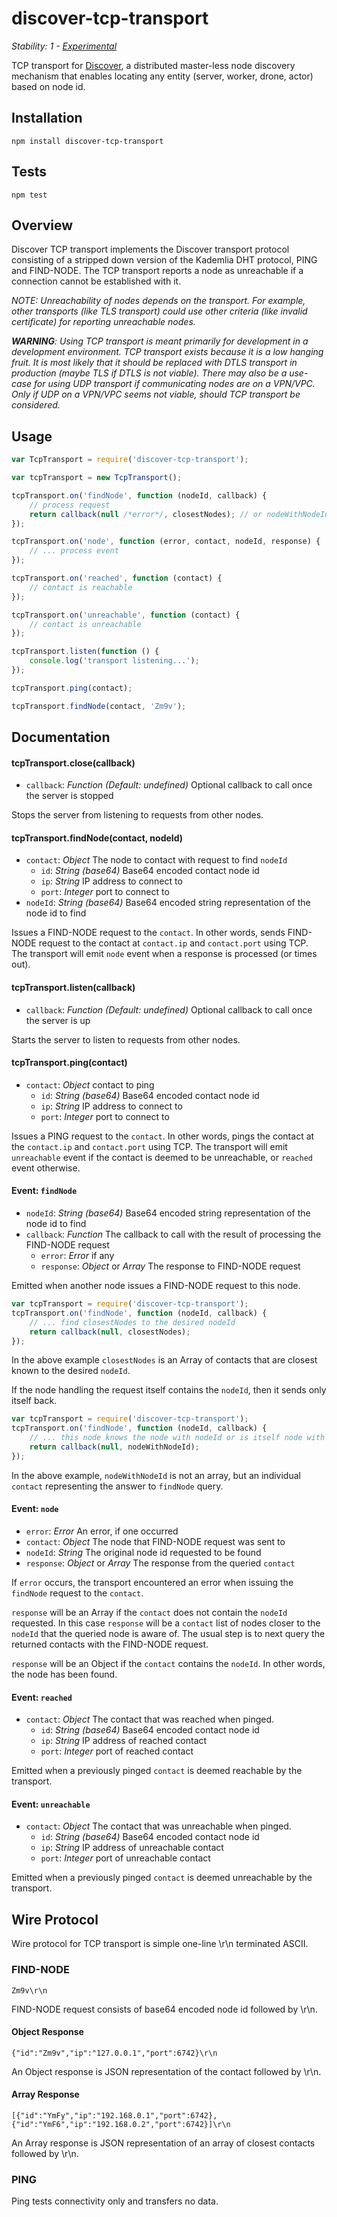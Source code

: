 # discover-tcp-transport

_Stability: 1 - [Experimental](https://github.com/tristanls/stability-index#stability-1---experimental)_

TCP transport for [Discover](https://github.com/tristanls/node-discover), a distributed master-less node discovery mechanism that enables locating any entity (server, worker, drone, actor) based on node id.

## Installation

    npm install discover-tcp-transport

## Tests

    npm test

## Overview

Discover TCP transport implements the Discover transport protocol consisting of a stripped down version of the Kademlia DHT protocol, PING and FIND-NODE. The TCP transport reports a node as unreachable if a connection cannot be established with it. 

_NOTE: Unreachability of nodes depends on the transport. For example, other transports (like TLS transport) could use other criteria (like invalid certificate) for reporting unreachable nodes._

_**WARNING**: Using TCP transport is meant primarily for development in a development environment. TCP transport exists because it is a low hanging fruit. It is most likely that it should be replaced with DTLS transport in production (maybe TLS if DTLS is not viable). There may also be a use-case for using UDP transport if communicating nodes are on a VPN/VPC. Only if UDP on a VPN/VPC seems not viable, should TCP transport be considered._

## Usage

```javascript
var TcpTransport = require('discover-tcp-transport');

var tcpTransport = new TcpTransport();

tcpTransport.on('findNode', function (nodeId, callback) {
    // process request
    return callback(null /*error*/, closestNodes); // or nodeWithNodeId 
});

tcpTransport.on('node', function (error, contact, nodeId, response) {
    // ... process event 
});

tcpTransport.on('reached', function (contact) {
    // contact is reachable
});

tcpTransport.on('unreachable', function (contact) {
    // contact is unreachable 
});

tcpTransport.listen(function () {
    console.log('transport listening...'); 
});

tcpTransport.ping(contact);

tcpTransport.findNode(contact, 'Zm9v');
```

## Documentation

#### tcpTransport.close(callback)

  * `callback`: _Function_ _(Default: undefined)_ Optional callback to call once the server is stopped

Stops the server from listening to requests from other nodes.

#### tcpTransport.findNode(contact, nodeId)

  * `contact`: _Object_ The node to contact with request to find `nodeId`
    * `id`: _String (base64)_ Base64 encoded contact node id
    * `ip`: _String_ IP address to connect to
    * `port`: _Integer_ port to connect to
  * `nodeId`: _String (base64)_ Base64 encoded string representation of the node id to find

Issues a FIND-NODE request to the `contact`. In other words, sends FIND-NODE request to the contact at `contact.ip` and `contact.port` using TCP. The transport will emit `node` event when a response is processed (or times out).

#### tcpTransport.listen(callback)

  * `callback`: _Function_ _(Default: undefined)_ Optional callback to call once the server is up

Starts the server to listen to requests from other nodes.

#### tcpTransport.ping(contact)

  * `contact`: _Object_ contact to ping
    * `id`: _String (base64)_ Base64 encoded contact node id
    * `ip`: _String_ IP address to connect to
    * `port`: _Integer_ port to connect to  

Issues a PING request to the `contact`. In other words, pings the contact at the `contact.ip` and `contact.port` using TCP. The transport will emit `unreachable` event if the contact is deemed to be unreachable, or `reached` event otherwise.

#### Event: `findNode`

  * `nodeId`: _String (base64)_ Base64 encoded string representation of the node id to find
  * `callback`: _Function_ The callback to call with the result of processing the FIND-NODE request
    * `error`: _Error_ if any
    * `response`: _Object_ or _Array_ The response to FIND-NODE request

Emitted when another node issues a FIND-NODE request to this node.

```javascript
var tcpTransport = require('discover-tcp-transport');
tcpTransport.on('findNode', function (nodeId, callback) {
    // ... find closestNodes to the desired nodeId
    return callback(null, closestNodes);
});
```

In the above example `closestNodes` is an Array of contacts that are closest known to the desired `nodeId`.

If the node handling the request itself contains the `nodeId`, then it sends only itself back.

```javascript
var tcpTransport = require('discover-tcp-transport');
tcpTransport.on('findNode', function (nodeId, callback) {
    // ... this node knows the node with nodeId or is itself node with nodeId
    return callback(null, nodeWithNodeId); 
});
```

In the above example, `nodeWithNodeId` is not an array, but an individual `contact` representing the answer to `findNode` query.

#### Event: `node`

  * `error`: _Error_ An error, if one occurred
  * `contact`: _Object_ The node that FIND-NODE request was sent to
  * `nodeId`: _String_ The original node id requested to be found
  * `response`: _Object_ or _Array_ The response from the queried `contact`

If `error` occurs, the transport encountered an error when issuing the `findNode` request to the `contact`. 

`response` will be an Array if the `contact` does not contain the `nodeId` requested. In this case `response` will be a `contact` list of nodes closer to the `nodeId` that the queried node is aware of. The usual step is to next query the returned contacts with the FIND-NODE request.

`response` will be an Object if the `contact` contains the `nodeId`. In other words, the node has been found.

#### Event: `reached`

  * `contact`: _Object_ The contact that was reached when pinged.
    * `id`: _String (base64)_ Base64 encoded contact node id
    * `ip`: _String_ IP address of reached contact
    * `port`: _Integer_ port of reached contact

Emitted when a previously pinged `contact` is deemed reachable by the transport.

#### Event: `unreachable`

  * `contact`: _Object_ The contact that was unreachable when pinged.
    * `id`: _String (base64)_ Base64 encoded contact node id
    * `ip`: _String_ IP address of unreachable contact
    * `port`: _Integer_ port of unreachable contact

Emitted when a previously pinged `contact` is deemed unreachable by the transport.

## Wire Protocol

Wire protocol for TCP transport is simple one-line \r\n terminated ASCII.

### FIND-NODE

    Zm9v\r\n

FIND-NODE request consists of base64 encoded node id followed by \r\n.

#### Object Response

    {"id":"Zm9v","ip":"127.0.0.1","port":6742}\r\n

An Object response is JSON representation of the contact followed by \r\n.

#### Array Response

    [{"id":"YmFy","ip":"192.168.0.1","port":6742},{"id":"YmF6","ip":"192.168.0.2","port":6742}]\r\n

An Array response is JSON representation of an array of closest contacts followed by \r\n.

### PING

Ping tests connectivity only and transfers no data.
